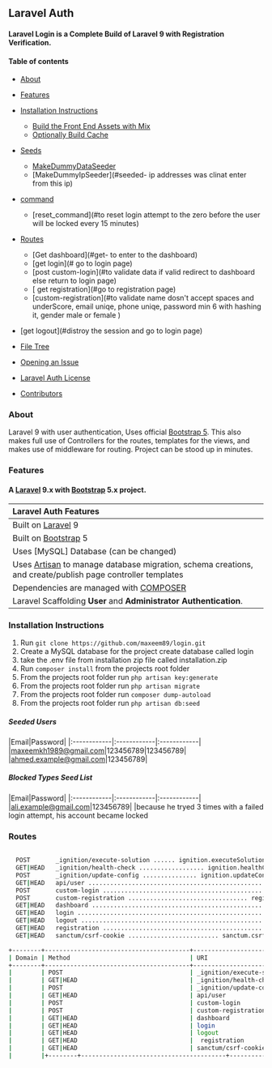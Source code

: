 ## Laravel Auth

#### Laravel Login is a Complete Build of Laravel 9 with Registration Verification.

#### Table of contents
- [About](#about)
- [Features](#features)
- [Installation Instructions](#installation-instructions)
    - [Build the Front End Assets with Mix](#build-the-front-end-assets-with-mix)
    - [Optionally Build Cache](#optionally-build-cache)
- [Seeds](#seeds)
    - [MakeDummyDataSeeder](#seeded-users)
    - [MakeDummyIpSeeder](#seeded- ip addresses was clinat enter from this ip)
- [command](#rest_command)
    - [reset_command](#to reset login attempt to the zero  before the user will be locked every 15 minutes)
- [Routes](#routes)

    - [Get dashboard](#get- to enter to the dashboard)
    - [get login](# go to login page)
    - [post custom-login](#to validate data if valid redirect to dashboard else return to login page)
    - [ get registration](#go to registration page)
    - [custom-registration](#to validate name  dosn't accept spaces and underScore, email uniqe, phone uniqe, password min 6 with hashing it, gender male or female   )
- [get logout](#distroy the session and go to login page)
- [File Tree](#file-tree)
- [Opening an Issue](#opening-an-issue)
- [Laravel Auth License](#laravel-auth-license)
- [Contributors](#Contributors)

### About
Laravel 9 with user authentication,  Uses official [Bootstrap 5](https://getbootstrap.com). This also makes full use of Controllers for the routes, templates for the views, and makes use of middleware for routing. Project can be stood up in minutes.

### Features
#### A [Laravel](https://laravel.com/) 9.x with [Bootstrap](https://getbootstrap.com) 5.x project.

| Laravel Auth Features  |
| :------------ |
|Built on [Laravel](https://laravel.com/) 9|
|Built on [Bootstrap](https://getbootstrap.com/) 5|
|Uses [MySQL] Database (can be changed)|
|Uses [Artisan](https://laravel.com/docs/master/artisan) to manage database migration, schema creations, and create/publish page controller templates|
|Dependencies are managed with [COMPOSER](https://getcomposer.org/)|
|Laravel Scaffolding **User** and **Administrator Authentication**.|



### Installation Instructions
1. Run `git clone https://github.com/maxeem89/login.git`
2. Create a MySQL database for the project
    create database called login 
3. take the .env file from installation zip file called installation.zip
5. Run `composer install` from the projects root folder
6. From the projects root folder run `php artisan key:generate`
7. From the projects root folder run `php artisan migrate`
8. From the projects root folder run `composer dump-autoload`
9. From the projects root folder run `php artisan db:seed`


##### Seeded Users

|Email|Password|
|:------------|:------------|:------------|
|maxeemkh1989@gmail.com|123456789|123456789|
|ahmed.example@gmail.com|123456789|

##### Blocked Types Seed List
|Email|Password|
|:------------|:------------|:------------|
|ali.example@gmail.com|123456789|
|because he tryed 3 times with a failed login attempt, his account became locked

### Routes

```bash

  POST       _ignition/execute-solution ...... ignition.executeSolution › Spatie\LaravelIgnition › ExecuteSolutionController
  GET|HEAD   _ignition/health-check .................. ignition.healthCheck › Spatie\LaravelIgnition › HealthCheckController  
  POST       _ignition/update-config ............... ignition.updateConfig › Spatie\LaravelIgnition › UpdateConfigController  
  GET|HEAD   api/user ........................................................................................  
  POST       custom-login .................................................. login.custom › CustomAuthController@customLogin  
  POST       custom-registration ................................. register.custom › CustomAuthController@customRegistration  
  GET|HEAD   dashboard ...................................................................... CustomAuthController@dashboard  
  GET|HEAD   login ...................................................................... login › CustomAuthController@index  
  GET|HEAD   logout .................................................................. logout › CustomAuthController@signOut  
  GET|HEAD   registration ................................................ register-user › CustomAuthController@registration  
  GET|HEAD   sanctum/csrf-cookie ......................... sanctum.csrf-cookie › Laravel\Sanctum › CsrfCookieController@show 

+--------+----------------------------------------+---------------------------------------+-----------------------------------------------+-----------------------------------------------------|
| Domain | Method                                 | URI                                   | Name                                          | Action                                              |       
+--------+----------------------------------------+---------------------------------------+-----------------------------------------------+-----------------------------------------------------|
|        | POST                                   | _ignition/execute-solution            | ignition.executeSolution                      | ExecuteSolutionController                           |
|        | GET|HEAD                               | _ignition/health-check                | ignition.healthCheck                          | HealthCheckController                               |      
|        | POST                                   | _ignition/update-config               | ignition.updateConfig                         | UpdateConfigController                              |
|        | GET|HEAD                               | api/user                              |                                               |                                                     |
|        | POST                                   | custom-login                          | login.custom                                  |CustomAuthController@customLogin                     |
|        | POST                                   | custom-registration                   | register.custom                               | CustomAuthController@customRegistration             |
|        | GET|HEAD                               | dashboard                             |                                               | CustomAuthController@dashboard                      |
|        | GET|HEAD                               | login                                 | login                                         | CustomAuthController@index                          |
|        | GET|HEAD                               | logout                                | logout                                        |CustomAuthController@registration                    |
|        | GET|HEAD                               |  registration                         | register-user                                 | CustomAuthController@registration                   |
|        | GET|HEAD                               | sanctum/csrf-cookie                   | Laravel\Sanctum                               | CsrfCookieController@show                           |          
|        |+--------+----------------------------------------+---------------------------------------+-----------------------------------------------+-------------------------------------------------
```
